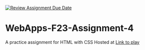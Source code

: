 [![Review Assignment Due Date](https://classroom.github.com/assets/deadline-readme-button-24ddc0f5d75046c5622901739e7c5dd533143b0c8e959d652212380cedb1ea36.svg)](https://classroom.github.com/a/4tKarLeg)
# WebApps-F23-Assignment-4
A practice assignment for HTML with CSS
Hosted at [Link to play]( https://44-563-webapps-f23.github.io/44563-webapps-f23-assignment4-AjitUbbanapally/playpart.html/)
